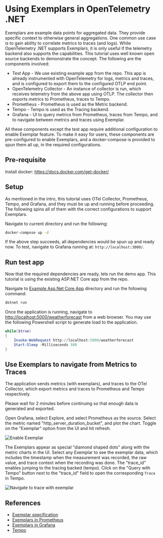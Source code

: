 # Using Exemplars in OpenTelemetry .NET

Exemplars are example data points for aggregated data. They provide specific
context to otherwise general aggregations. One common use case is to gain
ability to correlate metrics to traces (and logs). While OpenTelemetry .NET
supports Exemplars, it is only useful if the telemetry backend also supports the
capabilities. This tutorial uses well known open source backends to demonstrate
the concept. The following are the components involved:

* Test App - We use existing example app from the repo. This app is already
instrumented with OpenTelemetry for logs, metrics and traces, and is configured
to export them to the configured OTLP end point.
* OpenTelemetry Collector - An instance of collector is run, which receives
telemetry from the above app using OTLP. The collector then exports metrics to
Prometheus, traces to Tempo.
* Prometheus - Prometheus is used as the Metric backend.
* Tempo - Tempo is used as the Tracing backend.
* Grafana - UI to query metrics from Prometheus, traces from Tempo, and to
  navigate between metrics and traces using Exemplar.

All these components except the test app require additional configuration to
enable Exemplar feature. To make it easy for users, these components are
pre-configured to enable Exemplars, and a docker-compose is provided to spun
 them all up, in the required configurations.

## Pre-requisite

Install docker: <https://docs.docker.com/get-docker/>

## Setup

As mentioned in the intro, this tutorial uses OTel Collector, Prometheus, Tempo,
and Grafana, and they must be up and running before proceeding. The following
spins all of them with the correct configurations to support Exemplars.

Navigate to current directory and run the following:

```sh
docker-compose up -d
```

If the above step succeeds, all dependencies would be spun up and ready now. To
test, navigate to Grafana running at: `http://localhost:3000/`.

## Run test app

Now that the required dependencies are ready, lets run the demo app.
This tutorial is using the existing ASP.NET Core app from the repo.

Navigate to [Example Asp.Net Core App](../../../examples/AspNetCore/Program.cs)
directory and run the following command:

```sh
dotnet run
```

Once the application is running, navigate to
[http://localhost:5000/weatherforecast]("http://localhost:5000/weatherforecast")
from a web browser. You may use the following Powershell script to generate load
to the application.

```powershell
while($true)
{
    Invoke-WebRequest http://localhost:5000/weatherforecast
    Start-Sleep -Milliseconds 500
}
```

## Use Exemplars to navigate from Metrics to Traces

The application sends metrics (with exemplars), and traces to the OTel
Collector, which export metrics and traces to Prometheus and Tempo
respectively.

Please wait for 2 minutes before continuing so that enough data is generated
and exported.

Open Grafana, select Explore, and select Prometheus as the source. Select the
metric named "http_server_duration_bucket", and plot the chart. Toggle on the
"Exemplar" option from the UI and hit refresh.

![Enable Exemplar](https://user-images.githubusercontent.com/16979322/218627781-9886f837-11ae-4d52-94d3-f1821503209c.png)

The Exemplars appear as special "diamond shaped dots" along with the metric
charts in the UI. Select any Exemplar to see the exemplar data, which includes
the timestamp when the measurement was recorded, the raw value, and trace
context when the recording was done. The "trace_id" enables jumping to the
tracing backed (tempo). Click on the "Query with Tempo" button next to the
"trace_id" field to open the corresponding `Trace` in Tempo.

![Navigate to trace with exemplar](https://user-images.githubusercontent.com/16979322/218629999-1d1cd6ba-2385-4683-975a-d4797df8361a.png)

## References

* [Exemplar specification](https://github.com/open-telemetry/opentelemetry-specification/blob/main/specification/metrics/sdk.md#exemplar)
* [Exemplars in Prometheus](https://prometheus.io/docs/prometheus/latest/feature_flags/#exemplars-storage)
* [Exemplars in Grafana](https://grafana.com/docs/grafana/latest/fundamentals/exemplars/)
* [Tempo](https://github.com/grafana/tempo)
